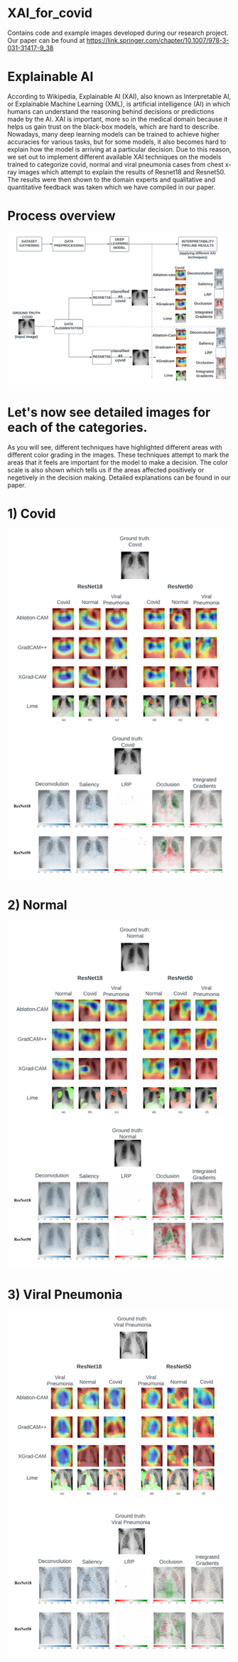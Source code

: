 # XAI_for_covid
Contains code and example images developed during our research project. Our paper can be found at https://link.springer.com/chapter/10.1007/978-3-031-31417-9_38

# Explainable AI
According to Wikipedia, Explainable AI (XAI), also known as Interpretable AI, or Explainable Machine Learning (XML), is artificial intelligence (AI) in which humans can understand the reasoning behind decisions or predictions made by the AI. XAI is important, more so in the medical domain because it helps us gain trust on the black-box models, which are hard to describe. Nowadays, many deep learning models can be trained to achieve higher accuracies for various tasks, but for some models, it also becomes hard to explain how the model is arriving at a particular decision. Due to this reason, we set out to implement different available XAI techniques on the models trained to categorize covid, normal and viral pneumonia cases from chest x-ray images which attempt to explain the results of Resnet18 and Resnet50. The results were then shown to the domain experts and qualitative and quantitative feedback was taken which we have compiled in our paper.
# Process overview
![alttext](https://github.com/nisargptl/XAI_for_covid/blob/main/images/process_overview.png)

# Let's now see detailed images for each of the categories.
As you will see, different techniques have highlighted different areas with different color grading in the images. These techniques attempt to mark the areas that it feels are important for the model to make a decision. The color scale is also shown which tells us if the areas affected positively or negetively in the decision making. Detailed explanations can be found in our paper.
# 1) Covid
![alttext](https://github.com/nisargptl/XAI_for_covid/blob/main/images/covid_gradcams.png)
![alttext](https://github.com/nisargptl/XAI_for_covid/blob/main/images/covid_captum.png)

# 2) Normal
![alttext](https://github.com/nisargptl/XAI_for_covid/blob/main/images/normal_gradcams.png)
![alttext](https://github.com/nisargptl/XAI_for_covid/blob/main/images/normal_captum.png)

# 3) Viral Pneumonia
![alttext](https://github.com/nisargptl/XAI_for_covid/blob/main/images/viral_gradcams.png)
![alttext](https://github.com/nisargptl/XAI_for_covid/blob/main/images/viral_captum.png)
